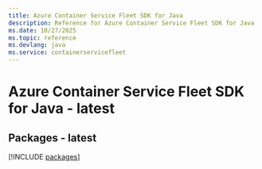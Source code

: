```yaml
---
title: Azure Container Service Fleet SDK for Java
description: Reference for Azure Container Service Fleet SDK for Java
ms.date: 10/27/2025
ms.topic: reference
ms.devlang: java
ms.service: containerservicefleet
---
```

# Azure Container Service Fleet SDK for Java - latest
## Packages - latest
[!INCLUDE [packages](container-service-fleet-index.md)]